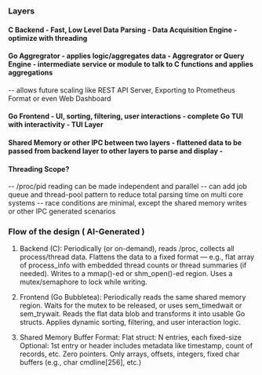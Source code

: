 ### Layers
#### C Backend - Fast, Low Level Data Parsing - Data Acquisition Engine - optimize with threading
#### Go Aggregrator - applies logic/aggregates data - Aggregrator or Query Engine - intermediate service or module to talk to C functions and applies aggregations
-- allows future scaling like REST API Server, Exporting to Prometheus Format or even Web Dashboard
#### Go Frontend - UI, sorting, filtering, user interactions - complete Go TUI with interactivity - TUI Layer
#### Shared Memory or other IPC between two layers - flattened data to be passed from backend layer to other layers to parse and display - 

#### Threading Scope?
-- /proc/pid reading can be made independent and parallel
-- can add job queue and thread-pool pattern to reduce total parsing time on multi core systems
-- race conditions are minimal, except the shared memory writes or other IPC generated scenarios

### Flow of the design ( AI-Generated )
1. Backend (C):
Periodically (or on-demand), reads /proc, collects all process/thread data.
Flattens the data to a fixed format — e.g., flat array of process_info with embedded thread counts or thread summaries (if needed).
Writes to a mmap()-ed or shm_open()-ed region.
Uses a mutex/semaphore to lock while writing.

2. Frontend (Go Bubbletea):
Periodically reads the same shared memory region.
Waits for the mutex to be released, or uses sem_timedwait or sem_trywait.
Reads the flat data blob and transforms it into usable Go structs.
Applies dynamic sorting, filtering, and user interaction logic.

3. Shared Memory Buffer Format:
Flat struct: N entries, each fixed-size
Optional: 1st entry or header includes metadata like timestamp, count of records, etc.
Zero pointers. Only arrays, offsets, integers, fixed char buffers (e.g., char cmdline[256], etc.)

